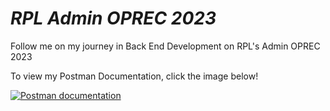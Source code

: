 # _RPL Admin OPREC 2023_
Follow me on my journey in Back End Development on RPL's Admin OPREC 2023

To view my Postman Documentation, click the image below!

[![Postman documentation](https://camo.githubusercontent.com/5f66158abe9425321aa3de25dfe6193a138b5edf8448b06f5481095a1dbfc79e/68747470733a2f2f6173736574732e676574706f73746d616e2e636f6d2f636f6d6d6f6e2d73686172652f706f73746d616e2d6769746875622d6c6f676f2e706e67)](https://documenter.getpostman.com/view/25927065/2s93CPqs54?)
